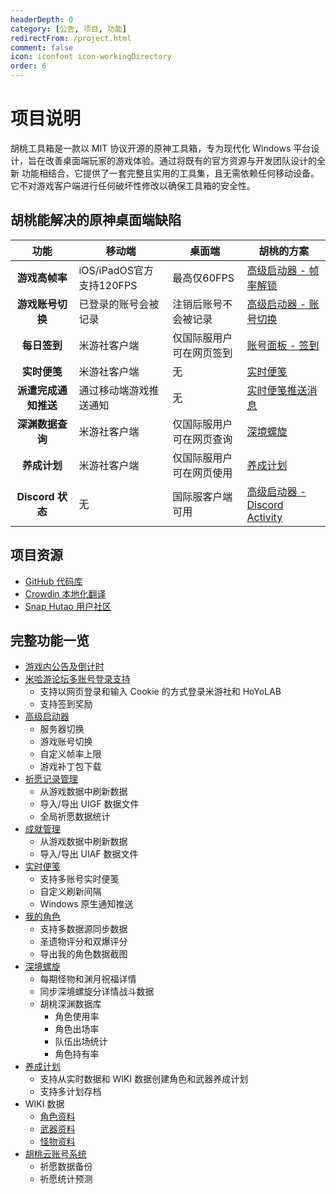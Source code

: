 ```yaml
---
headerDepth: 0
category: [公告, 项目, 功能]
redirectFrom: /project.html
comment: false
icon: iconfont icon-workingDirectory
order: 6
---
```


# 项目说明

胡桃工具箱是一款以 MIT 协议开源的原神工具箱，专为现代化 Windows 平台设计，旨在改善桌面端玩家的游戏体验。通过将既有的官方资源与开发团队设计的全新
功能相结合，它提供了一套完整且实用的工具集，且无需依赖任何移动设备。它不对游戏客户端进行任何破坏性修改以确保工具箱的安全性。

## 胡桃能解决的原神桌面端缺陷

|         功能         | 移动端                   | 桌面端                   | 胡桃的方案                                                 |
| :------------------: | ------------------------ | ------------------------ | ---------------------------------------------------------- |
|    **游戏高帧率**    | iOS/iPadOS官方支持120FPS | 最高仅60FPS              | [高级启动器 - 帧率解锁](features/game-launcher.md)         |
|   **游戏账号切换**   | 已登录的账号会被记录     | 注销后账号不会被记录     | [高级启动器 - 账号切换](features/game-launcher.md)         |
|     **每日签到**     | 米游社客户端             | 仅国际服用户可在网页签到 | [账号面板 - 签到](features/mhy-account-switch.md)          |
|     **实时便笺**     | 米游社客户端             | 无                       | [实时便笺](features/real-time-notes.md)                    |
| **派遣完成通知推送** | 通过移动端游戏推送通知   | 无                       | [实时便笺推送消息](features/real-time-notes.md)            |
|   **深渊数据查询**   | 米游社客户端             | 仅国际服用户可在网页查询 | [深境螺旋](features/hutao-API.md)                          |
|     **养成计划**     | 米游社客户端             | 仅国际服用户可在网页使用 | [养成计划](features/develop-plan.md)                       |
|   **Discord 状态**   | 无                       | 国际服客户端可用         | [高级启动器 - Discord Activity](features/game-launcher.md) |

## 项目资源

- [GitHub 代码库](https://github.com/DGP-Studio/Snap.Hutao)
- [Crowdin 本地化翻译](https://translate.hut.ao/)
- [Snap Hutao 用户社区](community.md)

## 完整功能一览

- [游戏内公告及倒计时](features/dashboard.md)
- [米哈游论坛多账号登录支持](features/mhy-account-switch.md)
  - 支持以网页登录和输入 Cookie 的方式登录米游社和 HoYoLAB
  - 支持签到奖励
- [高级启动器](features/game-launcher.md)
  - 服务器切换
  - 游戏账号切换
  - 自定义帧率上限
  - 游戏补丁包下载
- [祈愿记录管理](features/wish-export.md)
  - 从游戏数据中刷新数据
  - 导入/导出 UIGF 数据文件
  - 全局祈愿数据统计
- [成就管理](features/achievements.md)
  - 从游戏数据中刷新数据
  - 导入/导出 UIAF 数据文件
- [实时便笺](features/real-time-notes.md)
  - 支持多账号实时便笺
  - 自定义刷新间隔
  - Windows 原生通知推送
- [我的角色](features/character-data.md)
  - 支持多数据源同步数据
  - 圣遗物评分和双爆评分
  - 导出我的角色数据截图
- [深境螺旋](features/hutao-API.md)
  - 每期怪物和渊月祝福详情
  - 同步深境螺旋分详情战斗数据
  - 胡桃深渊数据库
    - 角色使用率
    - 角色出场率
    - 队伍出场统计
    - 角色持有率
- [养成计划](features/develop-plan.md)
  - 支持从实时数据和 WIKI 数据创建角色和武器养成计划
  - 支持多计划存档
- WIKI 数据
  - [角色资料](features/character-wiki.md)
  - [武器资料](features/weapon-wiki.md)
  - [怪物资料](features/monster-wiki.md)
- [胡桃云账号系统](features/hutao-settings#胡桃帐号)
  - 祈愿数据备份
  - 祈愿统计预测

